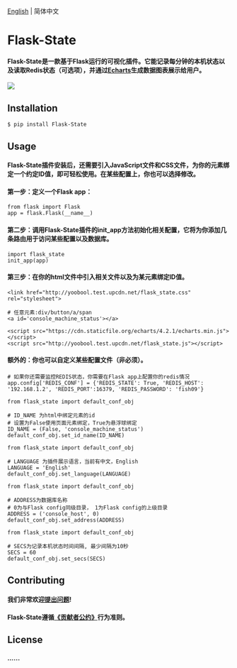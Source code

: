 [English](https://github.com/yoobool/flask-state/blog/master/master/README.md) | 简体中文

# Flask-State

#### Flask-State是一款基于Flask运行的可视化插件。它能记录每分钟的本机状态以及读取Redis状态（可选项），并通过[Echarts](https://github.com/apache/incubator-echarts)生成数据图表展示给用户。

[![](https://img.shields.io/badge/license-MIT-green.svg?style=flat-square)](https://github.com/yoobool/flask-state/blob/master/LICENSE)


## Installation
```
$ pip install Flask-State
```


## Usage

#### Flask-State插件安装后，还需要引入JavaScript文件和CSS文件，为你的元素绑定一个约定ID值，即可轻松使用。在某些配置上，你也可以选择修改。

#### 第一步：定义一个Flask app：
```
from flask import Flask
app = flask.Flask(__name__)
```

#### 第二步：调用Flask-State插件的init_app方法初始化相关配置，它将为你添加几条路由用于访问某些配置以及数据库。
```
import flask_state
init_app(app)
```

#### 第三步：在你的html文件中引入相关文件以及为某元素绑定ID值。
```
<link href="http://yoobool.test.upcdn.net/flask_state.css" rel="stylesheet">

# 任意元素:div/button/a/span
<a id='console_machine_status'></a>

<script src="https://cdn.staticfile.org/echarts/4.2.1/echarts.min.js"></script>
<script src="http://yoobool.test.upcdn.net/flask_state.js"></script>
```

#### 额外的：你也可以自定义某些配置文件（非必须）。
```
# 如果你还需要监控REDIS状态，你需要在Flask app上配置你的redis情况
app.config['REDIS_CONF'] = {'REDIS_STATE': True, 'REDIS_HOST': '192.168.1.2', 'REDIS_PORT':16379, 'REDIS_PASSWORD': 'fish09'}
```

```
from flask_state import default_conf_obj

# ID_NAME 为html中绑定元素的id
# 设置为False使用页面元素绑定，True为悬浮球绑定
ID_NAME = (False, 'console_machine_status')
default_conf_obj.set_id_name(ID_NAME)
```

```
from flask_state import default_conf_obj

# LANGUAGE 为插件展示语言，当前有中文，English
LANGUAGE = 'English'
default_conf_obj.set_language(LANGUAGE)
```

```
from flask_state import default_conf_obj

# ADDRESS为数据库名称
# 0为与Flask config同级目录， 1为Flask config的上级目录
ADDRESS = ('console_host', 0)
default_conf_obj.set_address(ADDRESS)
```

```
from flask_state import default_conf_obj

# SECS为记录本机状态时间间隔, 最少间隔为10秒
SECS = 60
default_conf_obj.set_secs(SECS)
```


## Contributing
#### 我们非常欢迎[提出问题](https://github.com/yoobool/flask-state/issue/new)!

#### Flask-State遵循[《贡献者公约》](https://www.contributor-covenant.org/version/1/3/0/code-of-conduct/)行为准则。


## License
#### ......